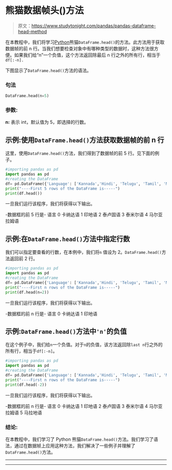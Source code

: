 # 熊猫数据帧头()方法

> 原文：<https://www.studytonight.com/pandas/pandas-dataframe-head-method>

在本教程中，我们将学习[Python](https://www.studytonight.com/python/getting-started-with-python)熊猫`DataFrame.head()`的方法。此方法用于获取数据帧的前 n 行。当我们想要检查对象中有哪种类型的数据时，这种方法很方便。如果我们给“n”一个负值，这个方法返回除最后 n 行之外的所有行，相当于`df[:-n].`

下图显示了`DataFrame.head()`方法的语法。

### 句法

```py
DataFrame.head(n=5)
```

### 参数:

**n:** 表示 int，默认值为 5，即选择的行数。

## 示例:使用`DataFrame.head()`方法获取数据帧的前 n 行

这里，使用`DataFrame.head()`方法，我们得到了数据帧的前 5 行。见下面的例子。

```py
#importing pandas as pd
import pandas as pd
#creating the DataFrame
df= pd.DataFrame({'Language': ['Kannada','Hindi', 'Telugu', 'Tamil', 'Malyalam','Marathi','Konkani','Tulu']})
print("----First 5 rows of the DataFrame is-----")
print(df.head())
```

一旦我们运行该程序，我们将获得以下输出。

-数据框的前 5 行是-
语言
0 卡纳达语
1 印地语
2 泰卢固语
3 泰米尔语
4 马尔亚拉姆语

## 示例:在`DataFrame.head()`方法中指定行数

我们可以指定要查看的行数，在本例中，我们将`n` 值设为 2。`DataFrame.head()`方法返回前 2 行。

```py
#importing pandas as pd
import pandas as pd
#creating the DataFrame
df= pd.DataFrame({'Language': ['Kannada','Hindi', 'Telugu', 'Tamil', 'Malyalam','Marathi','Konkani','Tulu']})
print("----First n rows of the DataFrame is-----")
print(df.head(n=2))
```

一旦我们运行该程序，我们将获得以下输出。

-数据框的前 n 行是-
语言
0 卡纳达语
1 印地语

## 示例:`DataFrame.head()`方法中`'n'`的负值

在这个例子中，我们给`n`一个负值。对于`n`的负值，该方法返回除`last n`行之外的所有行，相当于`df[:-n]`。

```py
#importing pandas as pd
import pandas as pd
#creating the DataFrame
df= pd.DataFrame({'Language': ['Kannada','Hindi', 'Telugu', 'Tamil', 'Malyalam','Marathi','Konkani','Tulu']})
print("----First n rows of the DataFrame is-----")
print(df.head(-2))
```

一旦我们运行该程序，我们将获得以下输出。

-数据框的前 n 行是-
语言
0 卡纳达语
1 印地语
2 泰卢固语
3 泰米尔语
4 马尔亚拉姆语
5 马拉地语

### 结论:

在本教程中，我们学习了 Python 熊猫`DataFrame.head()`方法。我们学习了语法，通过在数据帧上应用这种方法，我们解决了一些例子并理解了 `DataFrame.head()`方法。

* * *

* * *